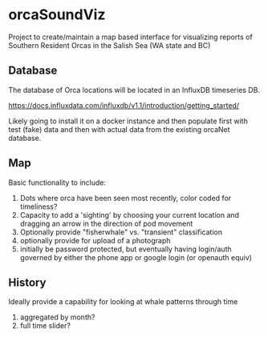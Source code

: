# orcaSoundViz

Project to create/maintain a map based interface for visualizing reports 
of Southern Resident Orcas in the Salish Sea (WA state and BC)

## Database

The database of Orca locations will be located in an InfluxDB timeseries DB.

https://docs.influxdata.com/influxdb/v1.1/introduction/getting_started/

Likely going to install it on a docker instance and then populate first with 
test (fake) data and then with actual data from the existing orcaNet database.

## Map

Basic functionality to include:

1. Dots where orca have been seen most recently, color coded for timeliness?
2. Capacity to add a 'sighting' by choosing your current location and dragging
   an arrow in the direction of pod movement
3. Optionally provide "fisherwhale" vs. "transient" classification
4. optionally provide for upload of a photograph
5. initially be password protected, but eventually having login/auth governed
   by either the phone app or google login (or openauth equiv)

## History

Ideally provide a capability for looking at whale patterns through time

1. aggregated by month?
2. full time slider?



